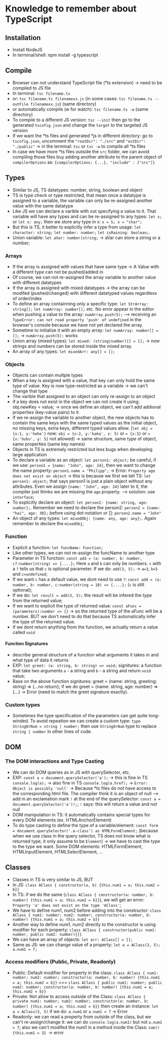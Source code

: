 # Knowledge to remember about TypeScript

## Installation
- Install NodeJS
- In terminal/shell: npm install -g typescript

## Compile
- Browser can not understand TypeScript file (*ts extension) -> need to be compiled to JS file
- In terminal: `tsc filename.ts`
- or: `tsc filename.ts filenamexx.js` (in some cases: `tsc filename.ts --outFile filenamexx.js`) (same directory)
- or automatically compile (w for watch): `tsc filename.ts -w` (same directory)
- To compile to a different JS version: `tsc --init` then go to the generated `tscofig.json` and change the `target` to the targeted JS version
- If we want the *ts files and generated *js in different directory: go to `tscofig.json`, uncomment the `"rootDir": "./src"` and `"outDir": "./public"` -> in the terminal: `tsc` or `tsc -w` to compile all *ts files
- In case we have more *ts files outside the `src` folder, we can avoid compiling those files buy adding another attribute to the parent object of `compilerOptions` as: `{compilerOptions: {...}, "include" : ["src"]}`

## Types
- Similar to JS, TS datatypes: number, string, boolean and object
- TS is type check or type restricted, that mean once a datatype is assigned to a variable, the variable can only be re-assigned another value with the same datatype
- Like JS we can declare a varible with out specifying a value to it. That variable will have any types and can be re-assigned to any types: `let x;` or `let x: any;` then we store any type in x: `x = 5; x = "char";` 
- But this is TS, it better to explicitly infer a type from usage: `let character: string;` `let number: number;` `let isRaining: boolean;`.
- Union variable: `let aVar: number|string;` -> aVar can store a string or a number;

### Arrays
- If the array is assigned with values that have same type -> A Value with a different type can not be pushed/added in
- Of course, we can not re-assigned the array variable to another value with different datatypes
- If the array is assigned with mixed datatypes -> the array can be modifed (pushed/changed) with different datatyped values regardless of order/index
- To define an array containning only a specific type: `let StrArray: string[];` `let numArray: number[];` etc. No error appear in the editor when pushing a value to the array: `numArray.push(5);` --> receiving an `TypeError: can not read property 'push' of undefined` in the browser's console because we have not yet declared the array.
- Sometime to initialize it with an empty array: `let numArray: number[] = [];` -> `numArray.push(5);` works
- Union array (mixed types): `let mixed: (string|number)[] = [];` -> now strings and numbers can be stored inside the mixed array.
- An array of any types: `let mixedArr: any[] = [];`

### Objects
- Objects can contain multple types
- When a key is assigned with a value, that key can only hold the same type of value. Key is now type-restricted as a variable -> we can't change that type
- The varible that assigned to an object can only re-assign to an object
- if a key does not exist in the object we can not create it using: obj.newKey = value; -> once we define an object, we can't add addional properties (key-value pairs) to it
- If we re-assign the variable to another object, the new objects has to contain the same keys with the same typed values as the initial object, no missing keys, extra keys, different typed values allow. (`let obj = {x:1, y:'hehe'}` now: `obj = {x:2, y:'kaka', z: 5)` or `= {x:3}` or `= {x:'huhu', y: 5}` not allowed) -> same structure, same type of object, same properties (same key names)
- Objects in TS is extremely restricted but less bugs when developing large application
- To declare a variable as an object: `let person1: object;` be careful, if we use: `person1 = {name: "John", age: 24}`, then we want to change the name property: `person1.name = "Philipp";` -> Error: `Property age does not exist on object` -> this is because we first we tell TS: `let person1: object;` that says person1 is just a plain object without any attributes. Even we assign `{name: "John", age: 24}` later to it, the compiler just thinks we are missing the `age` property. --> solution: use `interface`;
- To explicitly declare an object: `let person2: {name: string, age: number};`. Remember we need to declare the person2: `person2 = {name: "hai", age: 30};` before using dot-notation or []: `person2.name = "John"`
- An object of any types: `let mixedObj: {name: any, age: any};`. Again remember to declare the `mixedObj`;

### Function
- Explicit a function: `let funcName: Function;`
- Like other types, we can not re-assign the funcName to another type
- Parameter in TS function: `const add = (a: number, b: number, c?:number|string) => {....};`  Here `a` and `b` can only be numbers. `c` with a `?` tells us that `c` is optional parameter. If we do: `add(3, 5);` -> `a=3`, `b=5` and `c=undefined`;
- If we want `c` has a default value, we dont need to use `?`: `const add = (a: number, b: number, c:number|string = 10) => {....};` (`c` is still optional);
- If we do: `let result = add(3, 5);` the result will be infered the type from the returned value;
- If we want to explicit the type of returned value: `const aFunc = (parameters):number => {}` -> so the returned type of the aFunc will be a number. BUT we don't need to do that because TS automatically infer the type of the returned value.
- If we dont return anything from the function, we actually return a value called `void`

#### Function Signatures
- describe general structure of a function what arguments it takes in and what type of data it returns
- EXP: `let greet: (a: string, b: string) => void;` signitures: a function that take two arguments `a` - a string and `b` - a string and return `void` value;
- Base on the above function signitures: greet = (name: string, greeting: string) => {...no return}; if we do greet = (name: string, age: number) => {...} -> Error (need to match the greet signature exactly).

### Custom types
- Sometimes the type specification of the parameters can get quite long-winded. To avoid repeation we can create a custom type: `type StringOrNum = string | number;` then use `StringOrNum` type to replace `string | number` in other lines of code.


## DOM
### The DOM interactions and Type Casting
- We can do DOM queries as in JS with querySelector, etc.
- EXP: `const a = document.querySelector('a');` -> this is fine in TS
`console.log(a);` -> also fine in TS
`console.log(a.href);` -> `Error: Object is possibly 'null'` -> Because *ts files do not have access to the corresponding html file. The compiler think it is an object of null
--> add in an exclamation mark `!` at the end of the querySelector: `const a = document.querySelector('a')!;`; `!` says: this will return a value and not null
- DOM manipulation in TS: it automatically contains special types for every DOM elements (ex. HTMLAnchorElement)
- To do type casting to define the type of a variable/element: `const form = document.querySelector('.a-class') as HTMLFormElement;` (because when we use class in the query selector, TS does not know what is returned type, it only assume to be `Element`) -> we have to cast the type to the type we want. Some DOM elements: HTMLFormElement, HTMLInputElement, HTMLSelectElement, ...


## Classes
- Classes in TS is very similar to JS, BUT
- In JS: `class AClass { constructor(a, b) {this.num1 = a; this.num2 = b}}`
- In TS: if we do the same (`class AClass { constructor(a: number, b: number) {this.num1 = a; this.num2 = b}}`), we will get an error: `Property 'a' does not exist on the type 'AClass'`;
- We have to define num1, num2 before adding into the constructor: `class AClass { num1: number; num2: number; constructor(a: number, b: number) {this.num1 = a; this.num2 = b}}`
- Another way to define num1, num2 directly to the constructor is using modifier for each property: `class AClass { constructor(public num1: number, public num2: number){}}`
- We can have an array of objects: `let arr: AClass[] = [];`
- Same as JS: we can change value of a property: `let a = AClass(3, 5); a.num1 = 7;`
### Access modifiers (Public, Private, Readonly)
- Public: Default modifier for property in the class: `class AClass { num1: number; num2: number; constructor(a: number, b: number) {this.num1 = a; this.num2 = b}}` === `class AClass { public num1: number; public num2: number; constructor(a: number, b: number) {this.num1 = a; this.num2 = b}}`
- Private: Not allow to access outside of the Class: `class AClass { private num1: number; num2: number; constructor(a: number, b: number) {this.num1 = a; this.num2 = b}}` then create an instance: `let a = AClass(3, 5)` if we do: `a.num1` or `a.num1 = 7` -> Error
- Readonly: we can read a property from outside of the class, but we can't re-assign/change it: we can do `console.log(a.num1)`  but not `a.num1 = 7`; also we can't modifed the num1 in a method inside the Class: `sum() {this.num1 = 3} `-> error

